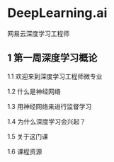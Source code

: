 # DeepLearning.ai

网易云深度学习工程师

## 1 第一周深度学习概论

1.1 欢迎来到深度学习工程师微专业

1.2 什么是神经网络

1.3 用神经网络来进行监督学习

1.4 为什么深度学习会兴起？

1.5 关于这门课

1.6 课程资源

